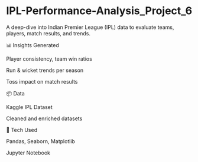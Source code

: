 # IPL-Performance-Analysis_Project_6
A deep-dive into Indian Premier League (IPL) data to evaluate teams, players, match results, and trends.

📊 Insights Generated

Player consistency, team win ratios

Run & wicket trends per season

Toss impact on match results


📦 Data

Kaggle IPL Dataset

Cleaned and enriched datasets


🔧 Tech Used

Pandas, Seaborn, Matplotlib

Jupyter Notebook

